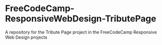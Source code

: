 # FreeCodeCamp-ResponsiveWebDesign-TributePage
A repository for the Tribute Page project in the FreeCodeCamp Responsive Web Design projects
